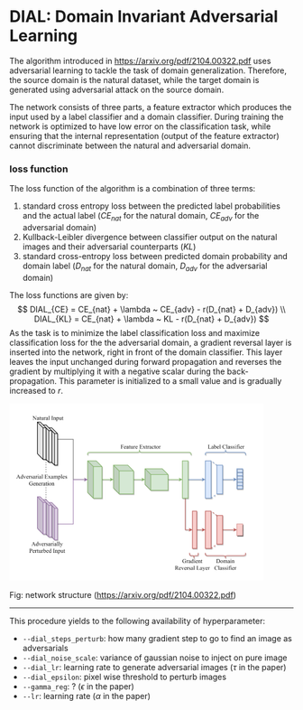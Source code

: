 # DIAL: Domain Invariant Adversarial Learning

The algorithm introduced in https://arxiv.org/pdf/2104.00322.pdf uses adversarial learning to tackle the task of domain generalization. Therefore, the source domain is the natural dataset, while the target domain is generated using adversarial attack on the source domain. 

The network consists of three parts, a feature extractor which produces the input used by a label classifier and a domain classifier. 
During training the network is optimized to have low error on the classification task, while ensuring that the internal representation (output of the feature extractor) cannot discriminate between the natural and adversarial domain. 

### loss function

The loss function of the algorithm is a combination of three terms:

1. standard cross entropy loss between the predicted label probabilities and the actual label ($CE_{nat}$ for the natural domain, $CE_{adv}$ for the adversarial domain)
2. Kullback-Leibler divergence between classifier output on the natural images and their adversarial counterparts ($KL$)
3. standard cross-entropy loss between predicted domain probability and domain label ($D_{nat}$ for the natural domain, $D_{adv}$ for the adversarial domain)

The loss functions are given by:
$$
DIAL_{CE} = CE_{nat} + \lambda ~ CE_{adv} - r(D_{nat} + D_{adv}) \\
DIAL_{KL} = CE_{nat} + \lambda ~ KL - r(D_{nat} + D_{adv})
$$
As the task is to minimize the label classification loss and maximize classification loss for the the adversarial domain, a gradient reversal layer is inserted into the network, right in front of the domain classifier. This layer leaves the input unchanged during forward propagation and reverses the gradient by multiplying it with a negative scalar during the back-propagation. This parameter is initialized to a small value and is gradually increased to $r$.


<img src="figs/DIAL_netw.png" width="450"> 

Fig: network structure (https://arxiv.org/pdf/2104.00322.pdf)

---

This procedure yields to the following availability of hyperparameter:
- `--dial_steps_perturb`: how many gradient step to go to find an image as adversarials
- `--dial_noise_scale`: variance of gaussian noise to inject on pure image
- `--dial_lr`: learning rate to generate adversarial images ($\tau$ in the paper)
- `--dial_epsilon`: pixel wise threshold to perturb images
- `--gamma_reg`: ? ($\epsilon$ in the paper)
- `--lr`: learning rate ($\alpha$ in the paper)
